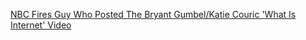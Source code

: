 ---
layout: post
wordpress_id: 993
wordpress_url: http://noesbueno.com/archives/993
date: '2011-02-04 14:00:12 -0600'
date_gmt: '2011-02-04 19:00:12 -0600'
body: |
  <p><a href="http://soupsoup.tumblr.com/post/3106578250">NBC Fires Guy Who Posted The Bryant Gumbel/Katie Couric 'What Is Internet' Video</a></p>
---